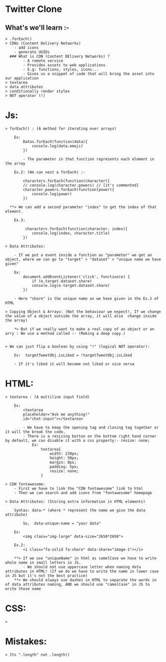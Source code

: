 # Twitter Clone

## What's we'll learn :-

    > .forEach()
    > CDNs (Content Delivery Networks)
        - add icons 
        - generate UUIDs
      ### What is CDN (Content DElivery Networks) ?
            - A remote service
            - Provides assets to web applications 
            - E.g: functions, styles, icons...
            - Gives us a snippet of code that will bring the asset into our application
    > textarea
    > data attributes 
    > conditionally render styles 
    > NOT operator (!)

# Js:

    > forEach() : (A method for iterating over arrays)

        Ex: 
            Datas.forEach(function(data){
                console.log(data.emoji)
            })

            - The parameter in that function represents each element in the array 

        Ex.2: (We can nest a forEach) :-

            characters.forEach(function(character){
            // console.log(character.powers) // [it's commented]
            character.powers.forEach(function(power){
                console.log(power)
            })

      **> We can add a second parameter "index" to get the index of that element.

        Ex.3: 
             
             characters.forEach(function(character, index){
                console.log(index, character.title)
            })

    > Data Attributes: 

        - If we put a event inside a function as "parameter" we get an object, where we can go to "target" > "dataset" > "unique name we have given"

        Ex: 
            document.addEventListener('click', function(e) {
                if (e.target.dataset.share)
                console.log(e.target.dataset.share)
            })

        - Here "share" is the unique name as we have given in the Ex.2 of HTML

    > Copying Object & Arrays: (Not the behaviour we expect!, If we change the value of a object outside the array, it will also  change inside the array)

        *> But if we really want to make a real copy of an object or an arry : We use a method called :- (Making a deep copy.)

    
    > We can just flip a boolean by using "!" (logical NOT operator):

        Ex:  targetTweetObj.isLiked = !targetTweetObj.isLiked

        - If it's liked it will become not liked or vice versa

# HTML:

    > textarea : (A multiline input field)

        Ex: 
            <textarea 
            placeholder="Ask me anything!" 
            id="chat-input"></textarea>

            - We have to keep the opening tag and closing tag together or it will the break the code.
            - There is a resizing button on the bottom right hand corner by default, we can disable it with a css property:- resize: none;
                Ex: 
                    textarea{
                        width: 239px;
                        height: 50px;
                        margin: 0px;
                        padding: 5px;
                        resize: none;
                    }

    > CDN fontawesome: 
        - First we have to link the "CDN fontawesome" link to html
        - Then we can search and add icons from "fontawesome" homepage

    > Data Attributes: (Storing extra information in HTML elements)

        Syntax: data-* (where * represent the name we give the data attribute)

            So,  data-unique-name = "your data"

        Ex: 
            <img class="img-large" data-size="2650*2650">
        
        Ex.2: 
            <i class="fa-solid fa-share" data-share="image-1"></i>

        **> If we use "uniqueName" in html as camelCase we have to write whole name in small letters in JS.
            - We should not use uppercase letter when naming data attributes in HTML! (If we do we have to write the name in lower case in JS but it's not the best practice)
        **> We should always use dashes in HTML to separate the words in of data attributes naming, AND we should use "camelCase" in JS to write those name

# CSS:

    >

# Mistakes:
    
    > Its ".length" not .length()
